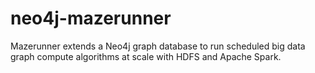 neo4j-mazerunner
================

Mazerunner extends a Neo4j graph database to run scheduled big data graph compute algorithms at scale with HDFS and Apache Spark.
